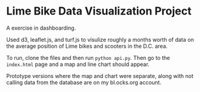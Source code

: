 # Lime Bike Data Visualization Project 

A exercise in dashboarding. 

Used d3, leaflet.js, and turf.js to visulize roughly a months worth of data on the average position of Lime bikes and scooters in the D.C. area.

To run, clone the files and then run `python api.py`. Then go to the `index.html` page and a map and line chart should appear.

Prototype versions where the map and chart were separate, along with not calling data from the database are on my bl.ocks.org account. 